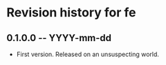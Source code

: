 # Revision history for fe

## 0.1.0.0 -- YYYY-mm-dd

* First version. Released on an unsuspecting world.

